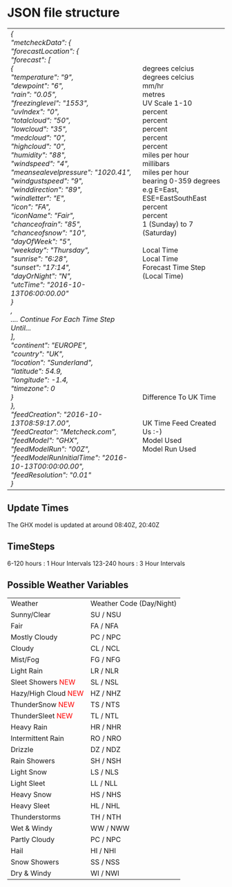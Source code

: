 # JSON file structure


<table>
    <tr>
        <td><i>
        {<br/>
            "metcheckData": {<br/>
            "forecastLocation": {<br/>
            "forecast": [         <br/>
            {                      <br/>
                "temperature": "9",   <br/>
                "dewpoint": "6",      <br/>
                "rain": "0.05",          <br/>
                "freezinglevel": "1553",   <br/>
                "uvIndex": "0",           <br/>
                "totalcloud": "50",       <br/>
                "lowcloud": "35",     <br/>
                "medcloud": "0",       <br/>
                "highcloud": "0",       <br/>
                "humidity": "88",        <br/>
                "windspeed": "4",          <br/>
                "meansealevelpressure": "1020.41", <br/>
                "windgustspeed": "9",         <br/>
                "winddirection": "89",       <br/>
                "windletter": "E",        <br/>
                "icon": "FA",             <br/>
                "iconName": "Fair",        <br/>    
                "chanceofrain": "85",        <br/> 
                "chanceofsnow": "10",        <br/>
                "dayOfWeek": "5",          <br/>
                "weekday": "Thursday",      <br/>
                "sunrise": "6:28",          <br/>
                "sunset": "17:14",          <br/>
                "dayOrNight": "N",            <br/>
                "utcTime": "2016-10-13T06:00:00.00"  <br/>
            }                          <br/>
        ,                     <br/>
        .... Continue For Each Time Step Until...<br/>
        ],            <br/>
        "continent": "EUROPE", <br/>
        "country": "UK",       <br/>
        "location": "Sunderland",<br/>
        "latitude": 54.9,         <br/>
        "longitude": -1.4,        <br/>
        "timezone": 0             <br/>
        }                              <br/>
        },                             <br/>
        "feedCreation": "2016-10-13T08:59:17.00",  <br/>
        "feedCreator": "Metcheck.com",       <br/>
        "feedModel": "GHX",           <br/>
        "feedModelRun": "00Z",        <br/>
        "feedModelRunInitialTime": "2016-10-13T00:00:00.00",<br/>
        "feedResolution": "0.01"     <br/>
}                                 <br/>                    
        </i>
        </td>
        <td>
            <br/>
            <br/>
            <br/>
            degrees celcius<br/>
            degrees celcius     <br/>
            mm/hr         <br/>
            metres   <br/>
            UV Scale 1-10        <br/>
            percent       <br/>
            percent    <br/>
            percent     <br/>
            percent      <br/>
            percent    <br/>
            miles per hour       <br/>
            millibars <br/>
            miles per hour           <br/>
            bearing 0-359 degrees     <br/>
            e.g E=East, ESE=EastSouthEast     <br/>
            percent      <br/>
            percent      <br/>
            1 (Sunday) to 7 (Saturday)  <br/>
            <br/>
            Local Time        <br/>
            Local Time        <br/>
            Forecast Time Step (Local Time) <br/>
            <br/>
            <br/>
            <br/>
            <br/>
            <br/>   
            <br />         
            <br/>
            <br/>
            <br/>
            <br/>
            <br/>
            <br/>
            <br/>
            Difference To UK Time <br/>
            <br/>
            <br/>
            UK Time Feed Created <br/>
            Us :-)   <br/>
            Model Used       <br/>
            Model Run Used     <br/>
            <br/>
            <br/>
            <br/>                  
        </td>
    </tr>
</table>

## Update Times
The GHX model is updated at around 08:40Z, 20:40Z

## TimeSteps
6-120 hours : 1 Hour Intervals
123-240 hours : 3 Hour Intervals 


## Possible Weather Variables

<table width="100%">
    <tr>
        <td >Weather</td>
        <td >Weather Code (Day/Night)</td>
    </tr>
    <tr>
        <td>Sunny/Clear</td>
        <td>SU / NSU</td>
    </tr>
    <tr>
        <td>Fair</td>
        <td>FA / NFA</td>
    </tr>  
    <tr>
        <td>Mostly Cloudy</td>
        <td>PC / NPC</td>
    </tr>  <tr>
        <td>Cloudy</td>
        <td>CL / NCL</td>
    </tr>  <tr>
        <td>Mist/Fog</td>
        <td>FG / NFG</td>
    </tr>  
    <tr>
        <td>Light Rain</td>
        <td>LR / NLR</td>
    </tr>
    <tr>
        <td>Sleet Showers <font color="red">NEW</font></td>
        <td>SL / NSL</td>
    </tr>  
    <tr>
        <td>Hazy/High Cloud <font color="red">NEW</font></td>
        <td>HZ / NHZ</td>
    </tr>  
    <tr>
        <td>ThunderSnow <font color="red">NEW</font></td>
        <td>TS / NTS</td>
    </tr>
    <tr>
        <td>ThunderSleet <font color="red">NEW</font></td>
        <td>TL / NTL</td>
    </tr>  
    <tr>
        <td>Heavy Rain</td>
        <td>HR / NHR</td>
    </tr>  
    <tr>
        <td>Intermittent Rain</td>
        <td>RO / NRO</td>
    </tr>  
    <tr>
        <td>Drizzle</td>
        <td>DZ / NDZ</td>
    </tr>  
    <tr>
        <td>Rain Showers</td>
        <td>SH / NSH</td>
    </tr>  
    <tr>
        <td>Light Snow</td>
        <td>LS / NLS</td>
    </tr>  
    <tr>
        <td>Light Sleet</td>
        <td>LL / NLL</td>
    </tr>  
    <tr>
        <td>Heavy Snow</td>
        <td>HS / NHS</td>
    </tr>  
    <tr>
        <td>Heavy Sleet</td>
        <td>HL / NHL</td>
    </tr>  
    <tr>
        <td>Thunderstorms</td>
        <td>TH / NTH</td>
    </tr>  
    <tr>
        <td>Wet &amp; Windy</td>
        <td>WW / NWW</td>
    </tr>  
    <tr>
        <td>Partly Cloudy</td>
        <td>PC / NPC</td>
    </tr>  
    <tr>
        <td>Hail</td>
        <td>HI / NHI</td>
    </tr>  
    <tr>
        <td>Snow Showers</td>
        <td>SS / NSS</td>
    </tr>  
    <tr>
        <td>Dry &amp; Windy</td>
        <td>WI / NWI</td>
    </tr>
</table>